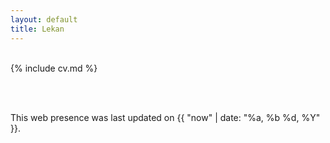 ```yaml
---
layout: default
title: Lekan
---
```

<script src="https://platform.linkedin.com/badges/js/profile.js" async defer type="text/javascript"></script>

<div class="col-md-2 vcenter idxHdr">
  <a href="/downloads/me-style.jpg">
   </a>
</div>

<br>
{% include cv.md %}
<br>



<br><br>


This web presence was last updated on {{ "now" | date: "%a, %b %d, %Y" }}.


